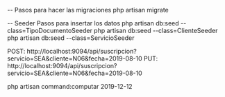 -- Pasos para hacer las migraciones
php artisan migrate

-- Seeder Pasos para insertar los datos
php artisan db:seed --class=TipoDocumentoSeeder
php artisan db:seed --class=ClienteSeeder 
php artisan db:seed --class=ServicioSeeder

POST: http://localhost:9094/api/suscripcion?servicio=SEA&cliente=N06&fecha=2019-08-10
PUT: http://localhost:9094/api/suscripcion?servicio=SEA&cliente=N06&fecha=2019-08-10

php artisan command:computar 2019-12-12
